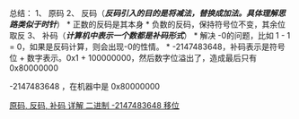 总结：
1、 原码
2、 反码（***反码引入的目的是将减法，替换成加法。具体理解思路类似于时针***）
    *  正数的反码是其本身
    *  负数的反码，保持符号位不变，其余位取反
3、 补码（***计算机中表示一个数都是补码形式***）
    *  解决 -0的问题，比如 1 - 1 = 0，如果是反码计算，则会出现-0的性情。
    * -2147483648，补码表示是符号位 + 数字表示。0x1 + 100000000，然后数字位溢出了，造成最后只有0x80000000

-2147483648 ，在机器中是 0x80000000

[原码, 反码, 补码 详解 二进制 -2147483648 移位](https://blog.csdn.net/qq_16234613/article/details/78734222)